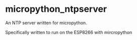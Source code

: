 # micropython_ntpserver
An NTP server written for micropython.

Specifically written to run on the ESP8266 with mircropython

